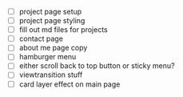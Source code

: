 - [ ] project page setup
- [ ] project page styling
- [ ] fill out md files for projects
- [ ] contact page
- [ ] about me page copy
- [ ] hamburger menu
- [ ] either scroll back to top button or sticky menu?
- [ ] viewtransition stuff
- [ ] card layer effect on main page
